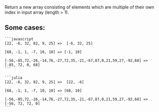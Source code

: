 Return a new array consisting of elements which are multiple of their own index in input array (length > 1).

## Some cases: 

````if-not:julia
```javascript
[22, -6, 32, 82, 9, 25] =>  [-6, 32, 25]

[68, -1, 1, -7, 10, 10] => [-1, 10]

[-56,-85,72,-26,-14,76,-27,72,35,-21,-67,87,0,21,59,27,-92,68] => [-85, 72, 0, 68]
```
````
````if:julia
```julia
[22, -6, 32, 82, 9, 25] =>  [22, -6]

[68, -1, 1, -7, 10, 10] => [68, 10]

[-56,-85,72,-26,-14,76,-27,72,35,-21,-67,87,0,21,59,27,-92,68] => [-56, 72, 72, 0]
```
````

